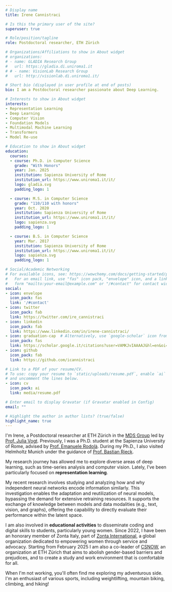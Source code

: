 ```yaml
---
# Display name
title: Irene Cannistraci

# Is this the primary user of the site?
superuser: true

# Role/position/tagline
role: Postdoctoral researcher, ETH Zürich

# Organizations/Affiliations to show in About widget
# organizations:
# - name: GLADIA Research Group
#   url: https://gladia.di.uniroma1.it
# # - name: VisionLab Research Group
#   url: http://visionlab.di.uniroma1.it/

# Short bio (displayed in user profile at end of posts)
bio: I am a Postdoctoral researcher passionate about Deep Learning.

# Interests to show in About widget
interests:
- Representation Learning
- Deep Learning
- Computer Vision
- Foundation Models
- Multimodal Machine Learning
- Transformers
- Model Re-use 

# Education to show in About widget
education:
  courses:
  - course: Ph.D. in Computer Science
    grade: "With Honors"
    year: Jan. 2025
    institution: Sapienza University of Rome
    institution_url: https://www.uniroma1.it/it/
    logo: gladia.svg
    padding_logo: 1

  - course: M.S. in Computer Science
    grade: "110/110 with honors"
    year: Oct. 2020
    institution: Sapienza University of Rome
    institution_url: https://www.uniroma1.it/it/
    logo: sapienza.svg
    padding_logo: 1

  - course: B.S. in Computer Science
    year: Mar. 2017
    institution: Sapienza University of Rome
    institution_url: https://www.uniroma1.it/it/
    logo: sapienza.svg
    padding_logo: 1

# Social/Academic Networking
# For available icons, see: https://wowchemy.com/docs/getting-started/page-builder/#icons
#   For an email link, use "fas" icon pack, "envelope" icon, and a link in the
#   form "mailto:your-email@example.com" or "/#contact" for contact widget.
social:
- icon: envelope
  icon_pack: fas
  link: '/#contact'
- icon: twitter
  icon_pack: fab
  link: https://twitter.com/ire_cannistraci
- icon: linkedin
  icon_pack: fab
  link: https://www.linkedin.com/in/irene-cannistraci/
- icon: graduation-cap  # Alternatively, use `google-scholar` icon from `ai` icon pack
  icon_pack: fas
  link: https://scholar.google.it/citations?user=VAMKJvIAAAAJ&hl=en&oi=ao
- icon: github
  icon_pack: fab
  link: https://github.com/icannistraci

# Link to a PDF of your resume/CV.
# To use: copy your resume to `static/uploads/resume.pdf`, enable `ai` icons in `params.toml`, 
# and uncomment the lines below.
- icon: cv
  icon_pack: ai
  link: media/resume.pdf

# Enter email to display Gravatar (if Gravatar enabled in Config)
email: ""

# Highlight the author in author lists? (true/false)
highlight_name: true
---
```


I'm Irene, a Postdoctoral researcher at ETH Zürich in the [MDS Group](https://mds.inf.ethz.ch/) led by [Prof. Julia Vogt](https://mds.inf.ethz.ch/team/detail/julia-vogt). Previously, I was a Ph.D. student at the Sapienza University of Rome, advised by [Prof. Emanuele Rodolà](https://gladia.di.uniroma1.it/authors/rodola/). During my Ph.D., I also visited Helmholtz Munich under the guidance of [Prof. Bastian Rieck](https://bastian.rieck.me/).

My research journey has allowed me to explore diverse areas of deep learning, such as time-series analysis and computer vision. Lately, I’ve been particularly focused on **representation learning**. 

My recent research involves studying and analyzing how and why independent neural networks encode information similarly. This investigation enables the adaptation and reutilization of neural models, bypassing the demand for extensive retraining resources. It supports the exchange of knowledge between models and data modalities (e.g., text, vision, and graphs), offering the capability to directly evaluate their performance within the latent space.

I am also involved in **educational activities** to disseminate coding and digital skills to students, particularly young women. Since 2022, I have been an honorary member of Zonta Italy, part of [Zonta International](https://www.zonta.org/), a global organization dedicated to empowering women through service and advocacy. Starting from February 2025 I am also a co-leader of [CSNOW](https://csnow.inf.ethz.ch/en/), an organization at ETH Zürich that aims to abolish gender-based barriers and prejudices, and to create a study and work environment that is comfortable for all. 

When I'm not working, you'll often find me exploring my adventurous side. I'm an enthusiast of various sports, including weightlifting, mountain biking, climbing, and hiking!